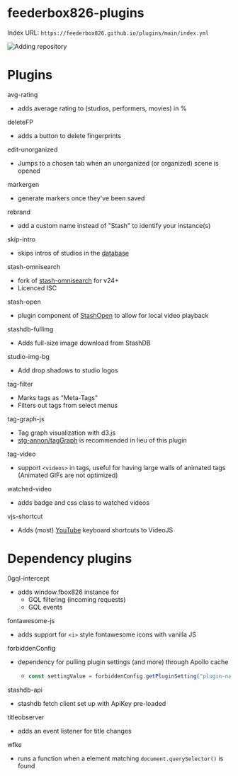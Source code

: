 # feederbox826-plugins

Index URL: `https://feederbox826.github.io/plugins/main/index.yml`

![Adding repository](docs/add-plugins.png)

# Plugins
avg-rating
- adds average rating to (studios, performers, movies) in %

deleteFP
- adds a button to delete fingerprints

edit-unorganized
- Jumps to a chosen tab when an unorganized (or organized) scene is opened

markergen
- generate markers once they've been saved

rebrand
- add a custom name instead of "Stash" to identify your instance(s)

skip-intro
- skips intros of studios in the [database](https://github.com/feederbox826/stash-skip-intro)

stash-omnisearch
- fork of [stash-omnisearch](https://github.com/hozaywut/stash-omnisearch) for v24+
- Licenced ISC

stash-open
- plugin component of [StashOpen](https://github.com/feederbox826/StashOpen) to allow for local video playback

stashdb-fullimg
- Adds full-size image download from StashDB

studio-img-bg
- Add drop shadows to studio logos

tag-filter
- Marks tags as "Meta-Tags"
- Filters out tags from select menus

tag-graph-js
- Tag graph visualization with d3.js
- [stg-annon/tagGraph](https://github.com/stg-annon/StashScripts/tree/main/plugins/tagGraph) is recommended in lieu of this plugin

tag-video
- support `<videos>` in tags, useful for having large walls of animated tags (Animated GIFs are not optimized)

watched-video
- adds badge and css class to watched videos

vjs-shortcut
- Adds (most) [YouTube](https://support.google.com/youtube/answer/7631406) keyboard shortcuts to VideoJS

# Dependency plugins
0gql-intercept
- adds window.fbox826 instance for
  - GQL filtering (incoming requests)
  - GQL events

fontawesome-js
- adds support for `<i>` style fontawesome icons with vanilla JS

forbiddenConfig
- dependency for pulling plugin settings (and more) through Apollo cache
  - ```js
    const settingValue = forbiddenConfig.getPluginSetting("plugin-name", "setting-name", "fallback")
    ```

stashdb-api
- stashdb fetch client set up with ApiKey pre-loaded

titleobserver
- adds an event listener for title changes

wfke
- runs a function when a element matching `document.querySelector()` is found
